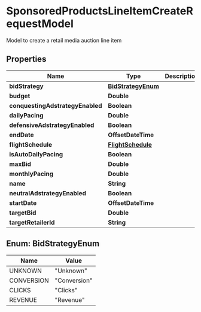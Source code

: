 

# SponsoredProductsLineItemCreateRequestModel

Model to create a retail media auction line item

## Properties

| Name | Type | Description | Notes |
|------------ | ------------- | ------------- | -------------|
|**bidStrategy** | [**BidStrategyEnum**](#BidStrategyEnum) |  |  [optional] |
|**budget** | **Double** |  |  [optional] |
|**conquestingAdstrategyEnabled** | **Boolean** |  |  [optional] |
|**dailyPacing** | **Double** |  |  [optional] |
|**defensiveAdstrategyEnabled** | **Boolean** |  |  [optional] |
|**endDate** | **OffsetDateTime** |  |  [optional] |
|**flightSchedule** | [**FlightSchedule**](FlightSchedule.md) |  |  [optional] |
|**isAutoDailyPacing** | **Boolean** |  |  [optional] |
|**maxBid** | **Double** |  |  [optional] |
|**monthlyPacing** | **Double** |  |  [optional] |
|**name** | **String** |  |  |
|**neutralAdstrategyEnabled** | **Boolean** |  |  [optional] |
|**startDate** | **OffsetDateTime** |  |  |
|**targetBid** | **Double** |  |  [optional] |
|**targetRetailerId** | **String** |  |  |



## Enum: BidStrategyEnum

| Name | Value |
|---- | -----|
| UNKNOWN | &quot;Unknown&quot; |
| CONVERSION | &quot;Conversion&quot; |
| CLICKS | &quot;Clicks&quot; |
| REVENUE | &quot;Revenue&quot; |



